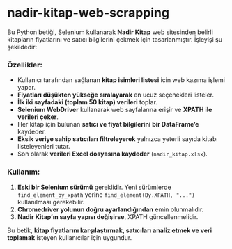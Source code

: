 # nadir-kitap-web-scrapping
Bu Python betiği, Selenium kullanarak **Nadir Kitap** web sitesinden belirli kitapların fiyatlarını ve satıcı bilgilerini çekmek için tasarlanmıştır. İşleyişi şu şekildedir:  

### **Özellikler:**  
- Kullanıcı tarafından sağlanan **kitap isimleri listesi** için web kazıma işlemi yapar.  
- **Fiyatları düşükten yükseğe sıralayarak** en ucuz seçenekleri listeler.  
- **İlk iki sayfadaki (toplam 50 kitap) verileri** toplar.  
- **Selenium WebDriver** kullanarak web sayfalarına erişir ve **XPATH ile verileri çeker**.  
- Her kitap için bulunan **satıcı ve fiyat bilgilerini bir DataFrame’e** kaydeder.  
- **Eksik veriye sahip satıcıları filtreleyerek** yalnızca yeterli sayıda kitabı listeleyenleri tutar.  
- Son olarak **verileri Excel dosyasına kaydeder** (`nadir_kitap.xlsx`).  

### **Kullanım:**  
1. **Eski bir Selenium sürümü** gereklidir. Yeni sürümlerde `find_element_by_xpath` yerine `find_element(By.XPATH, "...")` kullanılması gerekebilir.  
2. **Chromedriver yolunun doğru ayarlandığından** emin olunmalıdır.  
3. **Nadir Kitap’ın sayfa yapısı değişirse**, XPATH güncellenmelidir.  

Bu betik, **kitap fiyatlarını karşılaştırmak, satıcıları analiz etmek ve veri toplamak** isteyen kullanıcılar için uygundur.

